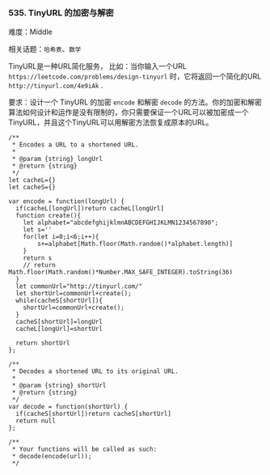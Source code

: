 ### 535. TinyURL 的加密与解密

难度：Middle

相关话题：`哈希表`、`数学`

TinyURL是一种URL简化服务， 比如：当你输入一个URL `https://leetcode.com/problems/design-tinyurl` 时，它将返回一个简化的URL `http://tinyurl.com/4e9iAk` .



要求：设计一个 TinyURL 的加密 `encode` 和解密 `decode` 的方法。你的加密和解密算法如何设计和运作是没有限制的，你只需要保证一个URL可以被加密成一个TinyURL，并且这个TinyURL可以用解密方法恢复成原本的URL。




```
/**
 * Encodes a URL to a shortened URL.
 *
 * @param {string} longUrl
 * @return {string}
 */
let cacheL={}
let cacheS={}

var encode = function(longUrl) {
  if(cacheL[longUrl])return cacheL[longUrl]
  function create(){
    let alphabet="abcdefghijklmnABCDEFGHIJKLMN1234567890";
    let s=''
    for(let i=0;i<6;i++){
        s+=alphabet[Math.floor(Math.random()*alphabet.length)]
    }
    return s
    // return Math.floor(Math.random()*Number.MAX_SAFE_INTEGER).toString(36)
  }
  let commonUrl="http://tinyurl.com/"
  let shortUrl=commonUrl+create();
  while(cacheS[shortUrl]){
    shortUrl=commonUrl+create();  
  }
  cacheS[shortUrl]=longUrl
  cacheL[longUrl]=shortUrl

  return shortUrl
};

/**
 * Decodes a shortened URL to its original URL.
 *
 * @param {string} shortUrl
 * @return {string}
 */
var decode = function(shortUrl) {
  if(cacheS[shortUrl])return cacheS[shortUrl]
  return null
};

/**
 * Your functions will be called as such:
 * decode(encode(url));
 */



```

